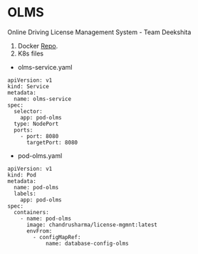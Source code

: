 # OLMS
Online Driving License Management System - Team Deekshita
1. Docker [Repo](https://hub.docker.com/r/chandrusharma/license-mgmnt).
2. K8s files
- olms-service.yaml
```
apiVersion: v1
kind: Service
metadata:
  name: olms-service
spec:
  selector:
    app: pod-olms
  type: NodePort
  ports: 
    - port: 8080
      targetPort: 8080
```
- pod-olms.yaml
```
apiVersion: v1
kind: Pod
metadata:
  name: pod-olms
  labels:
    app: pod-olms
spec:
  containers:
    - name: pod-olms
      image: chandrusharma/license-mgmnt:latest
      envFrom:
        - configMapRef:
            name: database-config-olms
```

